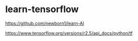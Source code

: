 # learn-tensorflow

https://github.com/newborn1/learn-AI

https://www.tensorflow.org/versions/r2.5/api_docs/python/tf